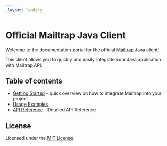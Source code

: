 ```yaml
---
_layout: landing
---
```

# Official Mailtrap Java Client

Welcome to the documentation portal for the official <a href="https://mailtrap.io/" target="_blank">Mailtrap</a> Java client!

This client allows you to quickly and easily integrate your Java application with Mailtrap API.

## Table of contents

- [Getting Started](getting-started.md) - quick overview on how to integrate Mailtrap into your project
- [Usage Examples](usage-examples.md) 
- [API Reference](javadocs.md) - Detailed API Reference

## License

Licensed under the <a href="https://github.com/mailtrap/mailtrap-java/blob/main/LICENSE.txt" target="_blank">MIT License</a>.
